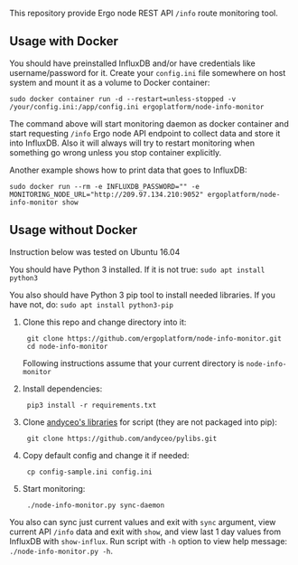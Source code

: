 This repository provide Ergo node REST API `/info` route monitoring tool.


## Usage with Docker

You should have preinstalled InfluxDB and/or have credentials like username/password for it. Create your `config.ini` file somewhere on host system and mount it as a volume to Docker container:

    sudo docker container run -d --restart=unless-stopped -v /your/config.ini:/app/config.ini ergoplatform/node-info-monitor

The command above will start monitoring daemon as docker container and start requesting `/info` Ergo node API endpoint to collect data and store it into InfluxDB. Also it will always will try to restart monitoring when something go wrong unless you stop container explicitly.


Another example shows how to print data that goes to InfluxDB:

    sudo docker run --rm -e INFLUXDB_PASSWORD="" -e MONITORING_NODE_URL="http://209.97.134.210:9052" ergoplatform/node-info-monitor show


## Usage without Docker

Instruction below was tested on Ubuntu 16.04

You should have Python 3 installed. If it is not true: `sudo apt install python3`

You also should have Python 3 pip tool to install needed libraries. If you have not, do: `sudo apt install python3-pip`

1. Clone this repo and change directory into it:

        git clone https://github.com/ergoplatform/node-info-monitor.git
        cd node-info-monitor

    Following instructions assume that your current directory is `node-info-monitor`

2. Install dependencies:

        pip3 install -r requirements.txt

3. Clone [andyceo's libraries](https://github.com/andyceo/pylibs) for script (they are not packaged into pip):

        git clone https://github.com/andyceo/pylibs.git

4. Copy default config and change it if needed:

        cp config-sample.ini config.ini

5. Start monitoring:

        ./node-info-monitor.py sync-daemon

You also can sync just current values and exit with `sync` argument, view current API `/info` data and exit with `show`, and view last 1 day values from InfluxDB with `show-influx`. Run script with `-h` option to view help message: `./node-info-monitor.py -h`.
